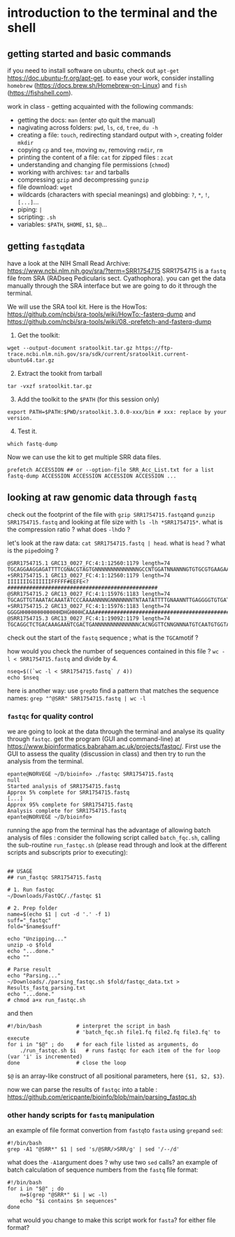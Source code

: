 # introduction to the terminal and the shell 

## getting started and basic commands

if you need to install software on ubuntu, check out `apt-get` https://doc.ubuntu-fr.org/apt-get. 
to ease your work, consider installing `homebrew` (https://docs.brew.sh/Homebrew-on-Linux) and `fish` (https://fishshell.com). 

work in class - getting acquainted with the following commands:
- getting the docs: `man` (enter `q`to quit the manual)
- nagivating across folders: `pwd`, `ls`, `cd`, `tree`, `du -h`
- creating a file: `touch`, redirecting standard output with `>`, creating folder `mkdir`
- copying `cp` and `tee`, moving `mv`, removing `rmdir`, `rm`
- printing the content of a file: `cat` for zipped files : `zcat`
- understanding and changing file permissions (`chmod`)
- working with archives: `tar` and tarballs
- compressing `gzip` and decompressing `gunzip`
- file download: `wget`
- wildcards (characters with special meanings) and globbing: `?`, `*`, `!`, `[...]`...
- piping: `|`
- scripting: `.sh`
- variables: `$PATH`, `$HOME`, `$1`, `$@`...

## getting `fastq`data

have a look at the NIH Small Read Archive: https://www.ncbi.nlm.nih.gov/sra/?term=SRR1754715 
SRR1754715 is a `fastq` file from SRA (RADseq Pedicularis sect. Cyathophora). you can get the data manually through the SRA interface but we are going to do it through the terminal. 

We will use the SRA tool kit. Here is the HowTos: https://github.com/ncbi/sra-tools/wiki/HowTo:-fasterq-dump and https://github.com/ncbi/sra-tools/wiki/08.-prefetch-and-fasterq-dump

1. Get the toolkit: 
```
wget --output-document sratoolkit.tar.gz https://ftp-trace.ncbi.nlm.nih.gov/sra/sdk/current/sratoolkit.current-ubuntu64.tar.gz
```
2. Extract the tookit from tarball
```
tar -vxzf sratoolkit.tar.gz
```
3. Add the toolkit to the `$PATH` (for this session only)
```
export PATH=$PATH:$PWD/sratoolkit.3.0.0-xxx/bin # xxx: replace by your version.
```
4. Test it. 
```
which fastq-dump
```

Now we can use the kit to get multiple SRR data files. 
```
prefetch ACCESSION ## or --option-file SRR_Acc_List.txt for a list
fastq-dump ACCESSION ACCESSION ACCESSION ACCESSION ...
```

## looking at raw genomic data through `fastq`

check out the footprint of the file with `gzip SRR1754715.fastq`and `gunzip SRR1754715.fastq` and looking at file size with `ls -lh *SRR1754715*`. what is the compression ratio ? what does `-lh`do ? 

let's look at the raw data: `cat SRR1754715.fastq | head`. what is `head` ? what is the `pipe`doing ? 

```
@SRR1754715.1 GRC13_0027_FC:4:1:12560:1179 length=74
TGCAGGAAGGAGATTTTCGNACGTAGTGNNNNNNNNNNNNNNGCCNTGGATNNANNNGTGTGCGTGAAGAANAN
+SRR1754715.1 GRC13_0027_FC:4:1:12560:1179 length=74
IIIIIIIGIIIIIIFFFFF#EEFE<?################################################
@SRR1754715.2 GRC13_0027_FC:4:1:15976:1183 length=74
TGCAGTTGTAAATACAAATATCCCAAAANNNNGNNNNNNNTNTAATATTTTGNAANNTTGAGGGGTGTGATNTN
+SRR1754715.2 GRC13_0027_FC:4:1:15976:1183 length=74
GGGGHHHHHHHHHHHHHDHGHHHHCAAA##############################################
@SRR1754715.3 GRC13_0027_FC:4:1:19092:1179 length=74
TGCAGGCTCTGACAAAGAANTCGACTGANNNNNNNNNNNNNNCACNGGTTCNNGNNNATGTCAATGTGGTANAN
```

check out the start of the `fastq` sequence ; what is the `TGCA`motif ? 

how would you check the number of sequences contained in this file ? `wc -l < SRR1754715.fastq` and divide by 4. 

```
nseq=$((`wc -l < SRR1754715.fastq` / 4))
echo $nseq
```

here is another way: use `grep`to find a pattern that matches the sequence names: `grep "^@SRR" SRR1754715.fastq | wc -l`

### `fastqc` for quality control

we are going to look at the data through the terminal and analyse its quality through `fastqc`. get the program (GUI and command-line) at https://www.bioinformatics.babraham.ac.uk/projects/fastqc/. First use the GUI to assess the quality (discussion in class) and then try to run the analysis from the terminal. 

```
epante@NORVEGE ~/D/bioinfo> ./fastqc SRR1754715.fastq
null
Started analysis of SRR1754715.fastq
Approx 5% complete for SRR1754715.fastq
[...]
Approx 95% complete for SRR1754715.fastq
Analysis complete for SRR1754715.fastq
epante@NORVEGE ~/D/bioinfo> 
```

running the app from the terminal has the advantage of allowing batch analysis of files : consider the following script called `batch_fqc.sh`, calling the sub-routine `run_fastqc.sh` (please read through and look at the different scripts and subscripts prior to executing):

```#!/bin/bash

## USAGE
## run_fastqc SRR1754715.fastq

# 1. Run fastqc
~/Downloads/FastQC/./fastqc $1

# 2. Prep folder
name=$(echo $1 | cut -d '.' -f 1)
suff="_fastqc"
fold="$name$suff"

echo "Unzipping..."
unzip -o $fold 
echo "...done."
echo ""

# Parse result
echo "Parsing..."
~/Downloads/./parsing_fastqc.sh $fold/fastqc_data.txt > Results_fastq_parsing.txt
echo "...done."
# chmod a+x run_fastqc.sh
```

and then

```
#!/bin/bash           # interpret the script in bash
                      # 'batch_fqc.sh file1.fq file2.fq file3.fq' to execute
for i in "$@" ; do    # for each file listed as arguments, do
    ./run_fastqc.sh $i   # runs fastqc for each item of the for loop (var 'i' is incremented)
done                  # close the loop
```

`$@` is an array-like construct of all positional parameters, here `{$1, $2, $3}`.

now we can parse the results of `fastqc` into a table : 
https://github.com/ericpante/bioinfo/blob/main/parsing_fastqc.sh 

### other handy scripts for `fastq` manipulation

an example of file format convertion from `fastq`to `fasta` using `grep`and `sed`:
```
#!/bin/bash
grep -A1 "@SRR*" $1 | sed 's/@SRR/>SRR/g' | sed '/--/d'
```
what does the `-A1`argument does ? why use two `sed` calls? 
an example of batch calculation of sequence numbers from the `fastq` file format:
```
#!/bin/bash
for i in "$@" ; do
    n=$(grep "@SRR*" $i | wc -l)
    echo "$i contains $n sequences"
done
```
what would you change to make this script work for `fasta`? for either file format? 
